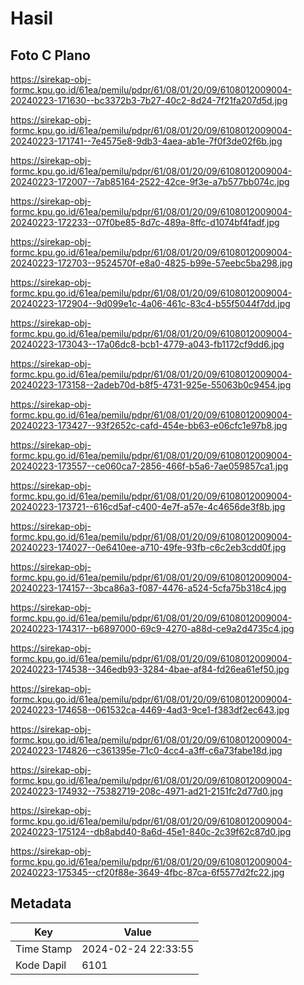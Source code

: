 # Hasil

## Foto C Plano

https://sirekap-obj-formc.kpu.go.id/61ea/pemilu/pdpr/61/08/01/20/09/6108012009004-20240223-171630--bc3372b3-7b27-40c2-8d24-7f21fa207d5d.jpg

https://sirekap-obj-formc.kpu.go.id/61ea/pemilu/pdpr/61/08/01/20/09/6108012009004-20240223-171741--7e4575e8-9db3-4aea-ab1e-7f0f3de02f6b.jpg

https://sirekap-obj-formc.kpu.go.id/61ea/pemilu/pdpr/61/08/01/20/09/6108012009004-20240223-172007--7ab85164-2522-42ce-9f3e-a7b577bb074c.jpg

https://sirekap-obj-formc.kpu.go.id/61ea/pemilu/pdpr/61/08/01/20/09/6108012009004-20240223-172233--07f0be85-8d7c-489a-8ffc-d1074bf4fadf.jpg

https://sirekap-obj-formc.kpu.go.id/61ea/pemilu/pdpr/61/08/01/20/09/6108012009004-20240223-172703--9524570f-e8a0-4825-b99e-57eebc5ba298.jpg

https://sirekap-obj-formc.kpu.go.id/61ea/pemilu/pdpr/61/08/01/20/09/6108012009004-20240223-172904--9d099e1c-4a06-461c-83c4-b55f5044f7dd.jpg

https://sirekap-obj-formc.kpu.go.id/61ea/pemilu/pdpr/61/08/01/20/09/6108012009004-20240223-173043--17a06dc8-bcb1-4779-a043-fb1172cf9dd6.jpg

https://sirekap-obj-formc.kpu.go.id/61ea/pemilu/pdpr/61/08/01/20/09/6108012009004-20240223-173158--2adeb70d-b8f5-4731-925e-55063b0c9454.jpg

https://sirekap-obj-formc.kpu.go.id/61ea/pemilu/pdpr/61/08/01/20/09/6108012009004-20240223-173427--93f2652c-cafd-454e-bb63-e06cfc1e97b8.jpg

https://sirekap-obj-formc.kpu.go.id/61ea/pemilu/pdpr/61/08/01/20/09/6108012009004-20240223-173557--ce060ca7-2856-466f-b5a6-7ae059857ca1.jpg

https://sirekap-obj-formc.kpu.go.id/61ea/pemilu/pdpr/61/08/01/20/09/6108012009004-20240223-173721--616cd5af-c400-4e7f-a57e-4c4656de3f8b.jpg

https://sirekap-obj-formc.kpu.go.id/61ea/pemilu/pdpr/61/08/01/20/09/6108012009004-20240223-174027--0e6410ee-a710-49fe-93fb-c6c2eb3cdd0f.jpg

https://sirekap-obj-formc.kpu.go.id/61ea/pemilu/pdpr/61/08/01/20/09/6108012009004-20240223-174157--3bca86a3-f087-4476-a524-5cfa75b318c4.jpg

https://sirekap-obj-formc.kpu.go.id/61ea/pemilu/pdpr/61/08/01/20/09/6108012009004-20240223-174317--b6897000-69c9-4270-a88d-ce9a2d4735c4.jpg

https://sirekap-obj-formc.kpu.go.id/61ea/pemilu/pdpr/61/08/01/20/09/6108012009004-20240223-174538--346edb93-3284-4bae-af84-fd26ea61ef50.jpg

https://sirekap-obj-formc.kpu.go.id/61ea/pemilu/pdpr/61/08/01/20/09/6108012009004-20240223-174658--061532ca-4469-4ad3-9ce1-f383df2ec643.jpg

https://sirekap-obj-formc.kpu.go.id/61ea/pemilu/pdpr/61/08/01/20/09/6108012009004-20240223-174826--c361395e-71c0-4cc4-a3ff-c6a73fabe18d.jpg

https://sirekap-obj-formc.kpu.go.id/61ea/pemilu/pdpr/61/08/01/20/09/6108012009004-20240223-174932--75382719-208c-4971-ad21-2151fc2d77d0.jpg

https://sirekap-obj-formc.kpu.go.id/61ea/pemilu/pdpr/61/08/01/20/09/6108012009004-20240223-175124--db8abd40-8a6d-45e1-840c-2c39f62c87d0.jpg

https://sirekap-obj-formc.kpu.go.id/61ea/pemilu/pdpr/61/08/01/20/09/6108012009004-20240223-175345--cf20f88e-3649-4fbc-87ca-6f5577d2fc22.jpg


## Metadata

| Key        | Value               |
| ---------- | ------------------- |
| Time Stamp | 2024-02-24 22:33:55 |
| Kode Dapil | 6101                |



